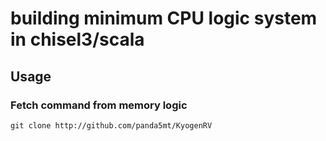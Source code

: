 building minimum CPU logic system in chisel3/scala
=======================
## Usage
### Fetch command from memory logic
```
git clone http://github.com/panda5mt/KyogenRV
```